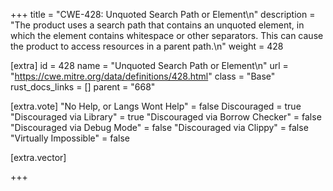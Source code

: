 +++
title = "CWE-428: Unquoted Search Path or Element\n"
description = "The product uses a search path that contains an unquoted element, in which the element contains whitespace or other separators. This can cause the product to access resources in a parent path.\n"
weight = 428

[extra]
id = 428
name = "Unquoted Search Path or Element\n"
url = "https://cwe.mitre.org/data/definitions/428.html"
class = "Base"
rust_docs_links = []
parent = "668"

[extra.vote]
"No Help, or Langs Wont Help" = false
Discouraged = true
"Discouraged via Library" = true
"Discouraged via Borrow Checker" = false
"Discouraged via Debug Mode" = false
"Discouraged via Clippy" = false
"Virtually Impossible" = false

[extra.vector]

+++
